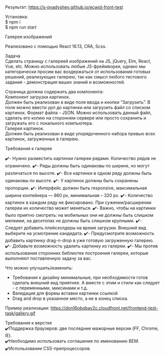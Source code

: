 Результат: <a href="https://s-pyadyshev.github.io/ecwid-front-test" target="_blank">https://s-pyadyshev.github.io/ecwid-front-test</a><br>

Установка:<br>
$ npm i<br>
$ npm run start<br>

Галерея изображений<br>

Реализовано с помощью React 16.13, CRA, Scss.<br>

Задача<br>
Сделать страницу с галереей изображений на JS, jQuery, Elm, React, Vue, etc. Можно использовать любые JS-фреймворки, однако мы категорически просим вас воздержаться от использования готовых решений, реализующих галерею, так как смысл любого тестового задания - демонстрация ваших знаний и возможностей.

Страница должна содержать два компонента:<br>
Компонент загрузки картинок.<br>
Должен быть реализован в виде поля ввода и кнопки “Загрузить”. В поле можно ввести урл до картинки или загрузить файл со списком картинок. Формат файла - JSON. Можно использовать данный файл, сделать его копию на стороннем сервере или просто сохранить и загружать его с локального компьютера.<br>
Галерея картинок.<br>
Должен быть реализован в виде упорядоченного набора превью всех картинок, загруженных в галерею.<br>

Требования к галерее<br>

:heavy_check_mark:- Нужно разместить картинки галереи рядами. Количество рядов не ограничено.
:heavy_check_mark:- Ряды должны быть одинаковы по ширине, но могут различаться по высоте.
:heavy_check_mark:- Все картинки в одном ряду должны быть одинаковы по высоте.
:heavy_check_mark:- У картинок должны быть сохранены пропорции.
:heavy_check_mark:- Интерфейс должен быть responsive, максимальная ширина контейнера — 860 px, минимальная – 320 px.
:heavy_check_mark:- Количество картинок в каждом ряду не фиксировано. При сужении/расширении галереи их количество может меняться.
:heavy_check_mark:- Важно, чтобы на картинки было приятно смотреть: на мобильных они не должны быть слишком мелкими, на десктопах не должны быть слишком крупными.
:heavy_check_mark:- Следует добавить плейсхолдеры на время загрузки. Внешний вид выберите на усмотрение кандидата.
:heavy_check_mark:- Предусмотрите возможность добавить картинку drag-n-drop в уже готовую загруженную галерею.
:heavy_check_mark:- Добавьте возможность удалить картинку из галереи.
:heavy_check_mark:- Мы против использования сторонних библиотек построения галереи, которые выполняют поставленную задачу за вас.

Что можно улучшить/изменить:
- Требования к дизайну минимальные, при необходимости готов сделать внешний вид приятнее. А вместе с этим и стили как следует - с переменными, миксинами и т.д.<br>
- Валидация для формы вставки картинки ссылкой<br>
- Drag and drop в указанное место, а не в конец списка.

Пример реализации: https://don16obqbay2c.cloudfront.net/frontend-test-task/gallery.gif

Требования к верстке<br>
:heavy_check_mark:Поддержка браузеров: две последние мажорные версии (FF, Chrome, IE).<br>
:heavy_check_mark:Необходимо использовать соглашение по именованию BEM.<br>
:heavy_check_mark:Использование CSS-препроцессоров.<br>
